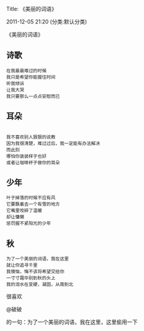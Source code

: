 Title: 《美丽的词语》

2011-12-05 21:20 (分类:默认分类)

《美丽的词语》

 

## 诗歌

 
```
在我最最难过的时候
我只是希望你能握住时间
听我倾诉
让我大哭
我只要那么一点点安慰而已
```
 


## 耳朵

```

我不喜欢别人狠狠的说教
因为我很清楚，难过过后，我一定能有办法解决
而此刻
哪怕你装装样子也好
或者让咖啡杯子做你的耳朵
```
 


## 少年

```
叶子掉落的时候不应有风
它要飘着去一个有雪的地方
它嘴里咬碎了温暖
却让慵懒
惩罚握不紧阳光的少年
```
 

 

## 秋

 
```
为了一个美丽的词语，我在这里
就让你追寻千里
我懊恼，悔不该将希望交给你
一寸寸霜华别到秋的头上
我的泪水在变硬，凝固，从南到北
```
 

 

 

很喜欢

@破破

的一句：为了一个美丽的词语，我在这里，这里偷用一下